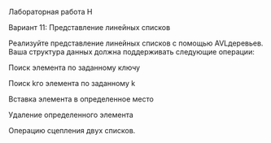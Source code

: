 Лабораторная работа H

Вариант 11: Представление линейных списков

Реализуйте представление линейных списков с помощью AVLдеревьев. Ваша структура данных должна поддерживать следующие операции:

Поиск элемента по заданному ключу

Поиск kго элемента по заданному k

Вставка элемента в определенное место

Удаление определенного элемента

Операцию сцепления двух списков.
